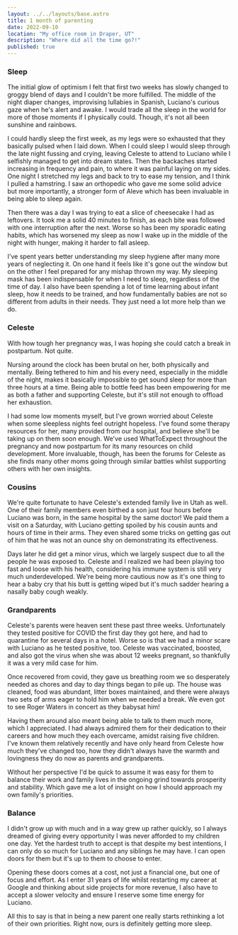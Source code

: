 ```yaml
---
layout: ../../layouts/base.astro
title: 1 month of parenting
date: 2022-09-10
location: "My office room in Draper, UT"
description: "Where did all the time go?!"
published: true
---
```


### Sleep  

The initial glow of optimism I felt that first two weeks has slowly changed to groggy blend of days and I couldn't be more fulfilled. The middle of the night diaper changes, improvising lullabies in Spanish, Luciano's curious gaze when he's alert and awake. I would trade all the sleep in the world for more of those moments if I physically could. Though, it's not all been sunshine and rainbows.  

I could hardly sleep the first week, as my legs were so exhausted that they basically pulsed when I laid down. When I could sleep I would sleep through the late night fussing and crying, leaving Celeste to attend to Luciano while I selfishly managed to get into dream states. Then the backaches started increasing in frequency and pain, to where it was painful laying on my sides. One night I stretched my legs and back to try to ease my tension, and I think I pulled a hamstring. I saw an orthopedic who gave me some solid advice but more importantly, a stronger form of Aleve which has been invaluable in being able to sleep again.  

Then there was a day I was trying to eat a slice of cheesecake I had as leftovers. It took me a solid 40 minutes to finish, as each bite was followed with one interruption after the next. Worse so has been my sporadic eating habits, which has worsened my sleep as now I wake up in the middle of the night with hunger, making it harder to fall asleep.  

I've spent years better understanding my sleep hygiene after many more years of neglecting it. On one hand it feels like it's gone out the window but on the other I feel prepared for any mishap thrown my way. My sleeping mask has been indispensable for when I need to sleep, regardless of the time of day. I also have been spending a lot of time learning about infant sleep, how it needs to be trained, and how fundamentally babies are not so different from adults in their needs. They just need a lot more help than we do.  

### Celeste  

With how tough her pregnancy was, I was hoping she could catch a break in postpartum. Not quite.  

Nursing around the clock has been brutal on her, both physically and mentally. Being tethered to him and his every need, especially in the middle of the night, makes it basically impossible to get sound sleep for more than three hours at a time. Being able to bottle feed has been empowering for me as both a father and supporting Celeste, but it's still not enough to offload her exhaustion.  

I had some low moments myself, but I've grown worried about Celeste when some sleepless nights feel outright hopeless. I've found some therapy resources for her, many provided from our hospital, and believe she'll be taking up on them soon enough. We've used WhatToExpect throughout the pregnancy and now postpartum for its many resources on child development. More invaluable, though, has been the forums for Celeste as she finds many other moms going through similar battles whilst supporting others with her own insights.  

### Cousins  

We're quite fortunate to have Celeste's extended family live in Utah as well. One of their family members even birthed a son just four hours before Luciano was born, in the same hospital by the same doctor! We paid them a visit on a Saturday, with Luciano getting spoiled by his cousin aunts and hours of time in their arms. They even shared some tricks on getting gas out of him that he was not an ounce shy on demonstrating its effectiveness.  

Days later he did get a minor virus, which we largely suspect due to all the people he was exposed to. Celeste and I realized we had been playing too fast and loose with his health, considering his immune system is still very much underdeveloped. We're being more cautious now as it's one thing to hear a baby cry that his butt is getting wiped but it's much sadder hearing a nasally baby cough weakly.  

### Grandparents  

Celeste's parents were heaven sent these past three weeks. Unfortunately they tested positive for COVID the first day they got here, and had to quarantine for several days in a hotel. Worse so is that we had a minor scare with Luciano as he tested positive, too. Celeste was vaccinated, boosted, and also got the virus when she was about 12 weeks pregnant, so thankfully it was a very mild case for him.  

Once recovered from covid, they gave us breathing room we so desperately needed as chores and day to day things began to pile up. The house was cleaned, food was abundant, litter boxes maintained, and there were always two sets of arms eager to hold him when we needed a break. We even got to see Roger Waters in concert as they babysat him!  

Having them around also meant being able to talk to them much more, which I appreciated. I had always admired them for their dedication to their careers and how much they each overcame, amidst raising five children. I've known them relatively recently and have only heard from Celeste how much they've changed too, how they didn't always have the warmth and lovingness they do now as parents and grandparents.  

Without her perspective I'd be quick to assume it was easy for them to balance their work and family lives in the ongoing grind towards prosperity and stability. Which gave me a lot of insight on how I should approach my own family's priorities.  

### Balance  

I didn't grow up with much and in a way grew up rather quickly, so I always dreamed of giving every opportunity I was never afforded to my children one day. Yet the hardest truth to accept is that despite my best intentions, I can only do so much for Luciano and any siblings he may have. I can open doors for them but it's up to them to choose to enter.  

Opening these doors comes at a cost, not just a financial one, but one of focus and effort. As I enter 31 years of life whilst restarting my career at Google and thinking about side projects for more revenue, I also have to accept a slower velocity and ensure I reserve some time energy for Luciano.  

All this to say is that in being a new parent one really starts rethinking a lot of their own priorities. Right now, ours is definitely getting more sleep.  